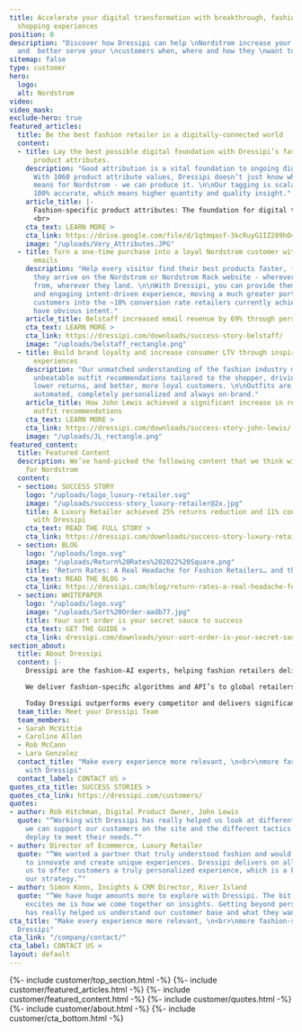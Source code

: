 ```yaml
---
title: Accelerate your digital transformation with breakthrough, fashion-specific
  shopping experiences
position: 0
description: "Discover how Dressipi can help \nNordstrom increase your digital \nvelocity
  and  better serve your \ncustomers when, where and how they \nwant to shop.\n\n\n"
sitemap: false
type: customer
hero:
  logo: 
  alt: Nordstrom
video: 
video_mask: 
exclude-hero: true
featured_articles:
  title: Be the best fashion retailer in a digitally-connected world
  content:
  - title: Lay the best possible digital foundation with Dressipi’s fashion-specific
      product attributes.
    description: "Good attribution is a vital foundation to ongoing digital transformation.
      With 1060 product attribute values, Dressipi doesn’t just know what good data
      means for Nordstrom - we can produce it. \n\nOur tagging is scalable and nearly
      100% accurate, which means higher quantity and quality insight."
    article_title: |-
      Fashion-specific product attributes: The foundation for digital transformation
      <br>
    cta_text: LEARN MORE >
    cta_link: https://drive.google.com/file/d/1qtmqasf-3kcRuyG1IZ289hO4OR6WE5gN/view
    image: "/uploads/Very_Attributes.JPG"
  - title: Turn a one-time purchase into a loyal Nordstrom customer with post-purchase
      emails
    description: "Help every visitor find their best products faster, from the moment
      they arrive on the Nordstrom or Nordstrom Rack website - wherever they come
      from, wherever they land. \n\nWith Dressipi, you can provide them with an inspiring
      and engaging intent-driven experience, moving a much greater portion of your
      customers into the ~10% conversion rate retailers currently achieve when visitors
      have obvious intent."
    article_title: Belstaff increased email revenue by 69% through personalized recommendations
    cta_text: LEARN MORE >
    cta_link: https://dressipi.com/downloads/success-story-belstaff/
    image: "/uploads/belstaff_rectangle.png"
  - title: Build brand loyalty and increase consumer LTV through inspirational shopping
      experiences
    description: "Our unmatched understanding of the fashion industry means we offer
      unbeatable outfit recommendations tailored to the shopper, driving higher conversion,
      lower returns, and better, more loyal customers. \n\nOutfits are completely
      automated, completely personalized and always on-brand."
    article_title: How John Lewis achieved a significant increase in revenue with
      outfit recommendations
    cta_text: LEARN MORE >
    cta_link: https://dressipi.com/downloads/success-story-john-lewis/
    image: "/uploads/JL_rectangle.png"
featured_content:
  title: Featured Content
  description: We’ve hand-picked the following content that we think will be relevant
    for Nordstrom
  content:
  - section: SUCCESS STORY
    logo: "/uploads/logo_luxury-retailer.svg"
    image: "/uploads/success-story_luxury-retailer@2x.jpg"
    title: A Luxury Retailer achieved 25% returns reduction and 11% conversion increase
      with Dressipi
    cta_text: READ THE FULL STORY >
    cta_link: https://dressipi.com/downloads/success-story-luxury-retailer/
  - section: BLOG
    logo: "/uploads/logo.svg"
    image: "/uploads/Return%20Rates%202022%20Square.png"
    title: 'Return Rates: A Real Headache for Fashion Retailers… and the Environment'
    cta_text: READ THE BLOG >
    cta_link: https://dressipi.com/blog/return-rates-a-real-headache-for-fashion-retailers-dot-dot-dot-and-the-environment/
  - section: WHITEPAPER
    logo: "/uploads/logo.svg"
    image: "/uploads/Sort%20Order-aadb77.jpg"
    title: Your sort order is your secret sauce to success
    cta_text: GET THE GUIDE >
    cta_link: dressipi.com/downloads/your-sort-order-is-your-secret-sauce-to-success/
section_about:
  title: About Dressipi
  content: |-
    Dressipi are the fashion-AI experts, helping fashion retailers deliver the relevant products & inspiration their customers deserve, across every part of the shopper journey.

    We deliver fashion-speciﬁc algorithms and API’s to global retailers such as Country Road Group, Belstaff, City Chic, OVS, John Lewis and River Island drawing on the combined expertise of top stylists and data scientists.

    Today Dressipi outperforms every competitor and delivers significant incremental improvements to revenue (up to 12%), profit (up to 21%), returns (reduction of 15%), sell-through rate (up to 10%) and email revenue (up to 200%).
  team_title: Meet your Dressipi Team
  team_members:
  - Sarah McVittie
  - Caroline Allen
  - Rob McCann
  - Lara Gonzalez
  contact_title: "Make every experience more relevant, \n<br>\nmore fashion-specific
    with Dressipi"
  contact_label: CONTACT US >
quotes_cta_title: SUCCESS STORIES >
quotes_cta_link: https://dressipi.com/customers/
quotes:
- author: Rob Hitchman, Digital Product Owner, John Lewis
  quote: "“Working with Dressipi has really helped us look at different ways in how
    we can support our customers on the site and the different tactics that we can
    deploy to meet their needs.”"
- author: Director of Ecommerce, Luxury Retailer
  quote: "“We wanted a partner that truly understood fashion and would work with us
    to innovate and create unique experiences. Dressipi delivers on all this and allows
    us to offer customers a truly personalized experience, which is a key part of
    our strategy.”"
- author: Simon Konn, Insights & CRM Director, River Island
  quote: "“We have huge amounts more to explore with Dressipi. The bit that really
    excites me is how we come together on insights. Getting beyond personalization
    has really helped us understand our customer base and what they want and need.”"
cta_title: "Make every experience more relevant, \n<br>\nmore fashion-specific with
  Dressipi"
cta_link: "/company/contact/"
cta_label: CONTACT US >
layout: default
---
```


{%- include customer/top_section.html -%}
{%- include customer/featured_articles.html -%}
{%- include customer/featured_content.html -%}
{%- include customer/quotes.html -%}
{%- include customer/about.html -%}
{%- include customer/cta_bottom.html -%}
